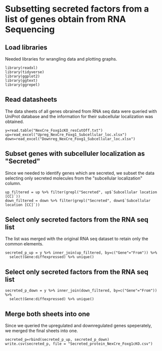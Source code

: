 # Subsetting secreted factors from a list of genes obtain from RNA Sequencing

## Load libraries
Needed libraries for wrangling data and plotting graphs.
```
library(readxl)
library(tidyverse)
library(ggplot2)
library(ggtext)
library(ggrepel)
```
## Read datasheets
The data sheets of all genes obrained from RNA seq data were queried with UniProt database and the information for their subcellular localization was obtained. 
```
y=read.table("NexCre_Foxg1cKO_resCutOff.txt")
up=read_excel("Upreg_NexCre_Foxg1_Subcellular_loc.xlsx")
down=read_excel("Downreg_NexCre_Foxg1_Subcellular_loc.xlsx")
```
## Subset genes with subcelluler localization as "Secreted"
Since we needed to identify genes which are secreted, we subset the data selecting only secreted molecules from the "subcellular localization" column. 
```
up_filtered = up %>% filter(grepl("Secreted", up$`Subcellular location [CC]`))
down_filtered = down %>% filter(grepl("Secreted", down$`Subcellular location [CC]`))
```
## Select only secreted factors from the RNA seq list 
The list was merged with the original RNA seq dataset to retain only the common elements.
```
secreted_p_up = y %>% inner_join(up_filtered, by=c("Gene"="From")) %>% 
  select(Gene:diffexpressed) %>% unique()
```
## Select only secreted factors from the RNA seq list 
```
secreted_p_down = y %>% inner_join(down_filtered, by=c("Gene"="From")) %>% 
  select(Gene:diffexpressed) %>% unique()
```  
## Merge both sheets into one

Since we queried the upregulated and downregulated genes speperately, we merged the final sheets into one.
```
secreted_p=rbind(secreted_p_up, secreted_p_down)
write.csv(secreted_p, file = "Secreted_protein_NexCre_Foxg1cKO.csv")
```     
